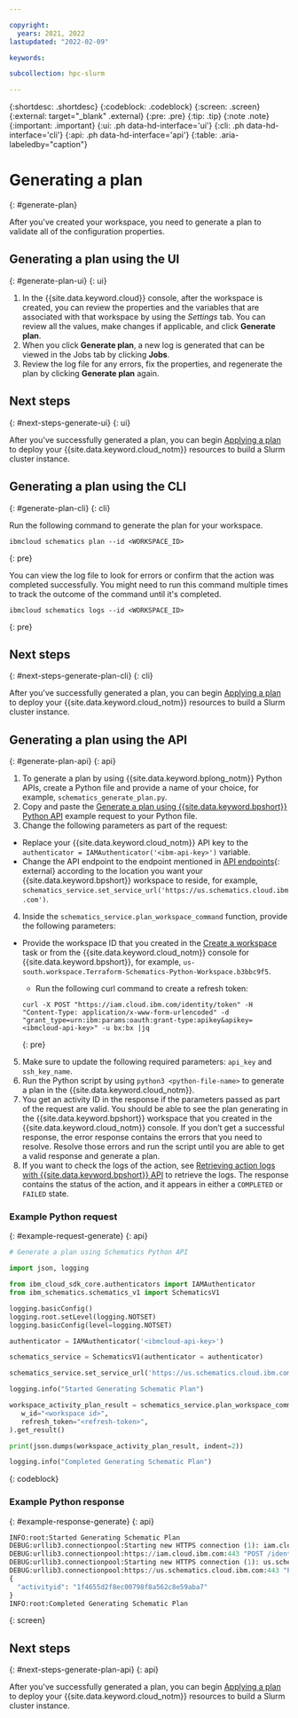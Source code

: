 ```yaml
---

copyright:
  years: 2021, 2022
lastupdated: "2022-02-09"

keywords: 

subcollection: hpc-slurm

---
```


{:shortdesc: .shortdesc}
{:codeblock: .codeblock}
{:screen: .screen}
{:external: target="_blank" .external}
{:pre: .pre}
{:tip: .tip}
{:note .note}
{:important: .important}
{:ui: .ph data-hd-interface='ui'}
{:cli: .ph data-hd-interface='cli'}
{:api: .ph data-hd-interface='api'}
{:table: .aria-labeledby="caption"}

# Generating a plan
{: #generate-plan}

After you've created your workspace, you need to generate a plan to validate all of the configuration properties.

## Generating a plan using the UI
{: #generate-plan-ui}
{: ui}

1. In the {{site.data.keyword.cloud}} console, after the workspace is created, you can review the properties and the variables that are associated with that workspace by using the _Settings_ tab. You can review all the values, make changes if applicable, and click **Generate plan**. 
2. When you click **Generate plan**, a new log is generated that can be viewed in the Jobs tab by clicking **Jobs**. 
3. Review the log file for any errors, fix the properties, and regenerate the plan by clicking **Generate plan** again.

## Next steps
{: #next-steps-generate-ui}
{: ui}

After you've successfully generated a plan, you can begin [Applying a plan](/docs/hpc-slurm?topic=hpc-slurm-applying-plan&interface=ui) to deploy your {{site.data.keyword.cloud_notm}} resources to build a Slurm cluster instance.

## Generating a plan using the CLI
{: #generate-plan-cli}
{: cli}

Run the following command to generate the plan for your workspace.

```
ibmcloud schematics plan --id <WORKSPACE_ID>
```
{: pre}

You can view the log file to look for errors or confirm that the action was completed successfully. You might need to run this command multiple times to track the outcome of the command until it's completed.

```
ibmcloud schematics logs --id <WORKSPACE_ID>
```
{: pre}

## Next steps
{: #next-steps-generate-plan-cli}
{: cli}

After you've successfully generated a plan, you can begin [Applying a plan](/docs/hpc-slurm?topic=hpc-slurm-applying-plan&interface=cli) to deploy your {{site.data.keyword.cloud_notm}} resources to build a Slurm cluster instance.

## Generating a plan using the API
{: #generate-plan-api}
{: api}

1. To generate a plan by using {{site.data.keyword.bplong_notm}} Python APIs, create a Python file and provide a name of your choice, for example, `schematics_generate_plan.py`.
2. Copy and paste the [Generate a plan using {{site.data.keyword.bpshort}} Python API](/docs/hpc-slurm?topic=hpc-slurm-generate-plan&interface=api#example-request-generate) example request to your Python file.
3. Change the following parameters as part of the request:
  * Replace your {{site.data.keyword.cloud_notm}} API key to the `authenticator = IAMAuthenticator('<ibm-api-key>')` variable.
  * Change the API endpoint to the endpoint mentioned in [API endpoints](https://cloud.ibm.com/apidocs/schematics?code=python#api-endpoints){: external} according to the location you want your {{site.data.keyword.bpshort}} workspace to reside, for example, `schematics_service.set_service_url('https://us.schematics.cloud.ibm.com')`.
4. Inside the `schematics_service.plan_workspace_command` function, provide the following parameters:
  * Provide the workspace ID that you created in the [Create a workspace](/docs/hpc-slurm?topic=hpc-slurm-creating-workspace&interface=api) task or from the {{site.data.keyword.cloud_notm}} console for {{site.data.keyword.bpshort}}, for example, `us-south.workspace.Terraform-Schematics-Python-Workspace.b3bbc9f5`.
  
    *  Run the following curl command to create a refresh token: 

    ```
    curl -X POST "https://iam.cloud.ibm.com/identity/token" -H "Content-Type: application/x-www-form-urlencoded" -d "grant_type=urn:ibm:params:oauth:grant-type:apikey&apikey=<ibmcloud-api-key>" -u bx:bx |jq
    ```
    {: pre}

5. Make sure to update the following required parameters: `api_key` and `ssh_key_name`.
6. Run the Python script by using `python3 <python-file-name>` to generate a plan in the {{site.data.keyword.cloud_notm}}.
7. You get an activity ID in the response if the parameters passed as part of the request are valid. You should be able to see the plan generating in the {{site.data.keyword.bpshort}} workspace that you created in the {{site.data.keyword.cloud_notm}} console. If you don’t get a successful response, the error response contains the errors that you need to resolve. Resolve those errors and run the script until you are able to get a valid response and generate a plan.
8. If you want to check the logs of the action, see [Retrieving action logs with {{site.data.keyword.bpshort}} API](/docs/hpc-slurm?topic=hpc-slurm-retrieve-action-logs&interface=api) to retrieve the logs. The response contains the status of the action, and it appears in either a `COMPLETED` or `FAILED` state.

### Example Python request
{: #example-request-generate}
{: api}

```python
# Generate a plan using Schematics Python API

import json, logging

from ibm_cloud_sdk_core.authenticators import IAMAuthenticator
from ibm_schematics.schematics_v1 import SchematicsV1

logging.basicConfig()
logging.root.setLevel(logging.NOTSET)
logging.basicConfig(level=logging.NOTSET)

authenticator = IAMAuthenticator('<ibmcloud-api-key>')

schematics_service = SchematicsV1(authenticator = authenticator)

schematics_service.set_service_url('https://us.schematics.cloud.ibm.com')

logging.info("Started Generating Schematic Plan")

workspace_activity_plan_result = schematics_service.plan_workspace_command(
   w_id="<workspace id>",
   refresh_token="<refresh-token>",
).get_result()

print(json.dumps(workspace_activity_plan_result, indent=2))

logging.info("Completed Generating Schematic Plan")
```
{: codeblock}

### Example Python response
{: #example-response-generate}
{: api}

```python
INFO:root:Started Generating Schematic Plan
DEBUG:urllib3.connectionpool:Starting new HTTPS connection (1): iam.cloud.ibm.com:443
DEBUG:urllib3.connectionpool:https://iam.cloud.ibm.com:443 "POST /identity/token HTTP/1.1" 200 1052
DEBUG:urllib3.connectionpool:Starting new HTTPS connection (1): us.schematics.cloud.ibm.com:443
DEBUG:urllib3.connectionpool:https://us.schematics.cloud.ibm.com:443 "POST /v1/workspaces/us-south.workspace.Sample-Schematic-API-workspace.0f4b9089/plan HTTP/1.1" 202 49
{
  "activityid": "1f4655d2f8ec00798f8a562c8e59aba7"
}
INFO:root:Completed Generating Schematic Plan
```
{: screen}

## Next steps
{: #next-steps-generate-plan-api}
{: api}

After you've successfully generated a plan, you can begin [Applying a plan](/docs/hpc-slurm?topic=hpc-slurm-applying-plan&interface=api) to deploy your {{site.data.keyword.cloud_notm}} resources to build a Slurm cluster instance.